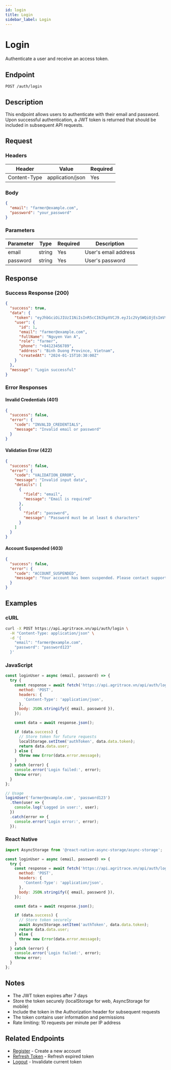 ```yaml
---
id: login
title: Login
sidebar_label: Login
---
```


# Login

Authenticate a user and receive an access token.

## Endpoint

```
POST /auth/login
```

## Description

This endpoint allows users to authenticate with their email and password. Upon successful authentication, a JWT token is returned that should be included in subsequent API requests.

## Request

### Headers

| Header | Value | Required |
|--------|-------|----------|
| Content-Type | application/json | Yes |

### Body

```json
{
  "email": "farmer@example.com",
  "password": "your_password"
}
```

### Parameters

| Parameter | Type | Required | Description |
|-----------|------|----------|-------------|
| email | string | Yes | User's email address |
| password | string | Yes | User's password |

## Response

### Success Response (200)

```json
{
  "success": true,
  "data": {
    "token": "eyJhbGciOiJIUzI1NiIsInR5cCI6IkpXVCJ9.eyJ1c2VySWQiOjEsImVtYWlsIjoiZmFybWVyQGV4YW1wbGUuY29tIiwicm9sZSI6ImZhcm1lciIsImlhdCI6MTY0MDk5NTIwMCwiZXhwIjoxNjQxMDgxNjAwfQ.signature",
    "user": {
      "id": 1,
      "email": "farmer@example.com",
      "fullName": "Nguyen Van A",
      "role": "farmer",
      "phone": "+84123456789",
      "address": "Binh Duong Province, Vietnam",
      "createdAt": "2024-01-15T10:30:00Z"
    }
  },
  "message": "Login successful"
}
```

### Error Responses

#### Invalid Credentials (401)

```json
{
  "success": false,
  "error": {
    "code": "INVALID_CREDENTIALS",
    "message": "Invalid email or password"
  }
}
```

#### Validation Error (422)

```json
{
  "success": false,
  "error": {
    "code": "VALIDATION_ERROR",
    "message": "Invalid input data",
    "details": [
      {
        "field": "email",
        "message": "Email is required"
      },
      {
        "field": "password",
        "message": "Password must be at least 6 characters"
      }
    ]
  }
}
```

#### Account Suspended (403)

```json
{
  "success": false,
  "error": {
    "code": "ACCOUNT_SUSPENDED",
    "message": "Your account has been suspended. Please contact support."
  }
}
```

## Examples

### cURL

```bash
curl -X POST https://api.agritrace.vn/api/auth/login \
  -H "Content-Type: application/json" \
  -d '{
    "email": "farmer@example.com",
    "password": "password123"
  }'
```

### JavaScript

```javascript
const loginUser = async (email, password) => {
  try {
    const response = await fetch('https://api.agritrace.vn/api/auth/login', {
      method: 'POST',
      headers: {
        'Content-Type': 'application/json',
      },
      body: JSON.stringify({ email, password }),
    });

    const data = await response.json();

    if (data.success) {
      // Store token for future requests
      localStorage.setItem('authToken', data.data.token);
      return data.data.user;
    } else {
      throw new Error(data.error.message);
    }
  } catch (error) {
    console.error('Login failed:', error);
    throw error;
  }
};

// Usage
loginUser('farmer@example.com', 'password123')
  .then(user => {
    console.log('Logged in user:', user);
  })
  .catch(error => {
    console.error('Login error:', error);
  });
```

### React Native

```javascript
import AsyncStorage from '@react-native-async-storage/async-storage';

const loginUser = async (email, password) => {
  try {
    const response = await fetch('https://api.agritrace.vn/api/auth/login', {
      method: 'POST',
      headers: {
        'Content-Type': 'application/json',
      },
      body: JSON.stringify({ email, password }),
    });

    const data = await response.json();

    if (data.success) {
      // Store token securely
      await AsyncStorage.setItem('authToken', data.data.token);
      return data.data.user;
    } else {
      throw new Error(data.error.message);
    }
  } catch (error) {
    console.error('Login failed:', error);
    throw error;
  }
};
```

## Notes

- The JWT token expires after 7 days
- Store the token securely (localStorage for web, AsyncStorage for mobile)
- Include the token in the Authorization header for subsequent requests
- The token contains user information and permissions
- Rate limiting: 10 requests per minute per IP address

## Related Endpoints

- [Register](/api/auth/register) - Create a new account
- [Refresh Token](/api/auth/refresh) - Refresh expired token
- [Logout](/api/auth/logout) - Invalidate current token 